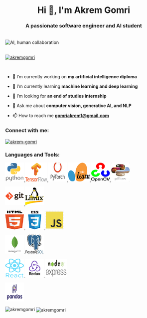 <h1 align="center">Hi 👋, I'm Akrem Gomri</h1>
<h3 align="center">A passionate software engineer and AI student</h3>
</br>

<img alt="AI, human collaboration" width="90%" height="300px" align="center" src="https://media.licdn.com/dms/image/C4D12AQEj1oy03cXJ9Q/article-cover_image-shrink_600_2000/0/1635813607958?e=2147483647&v=beta&t=RxEoXHpGnD_gKBTcUM_XG10WCLHLbQZg3AAY5GMpaH8">
</br>
</br>

<p align="left"> <a href="https://github.com/ryo-ma/github-profile-trophy"><img src="https://github-profile-trophy.vercel.app/?username=akremgomri" alt="akremgomri" /></a> </p>


<br />

- 🔭 I’m currently working on **my artificial intelligence diploma**

- 🌱 I’m currently learning **machine learning and deep learning**

- 🤝 I’m looking for **an end of studies internship**

- 💬 Ask me about **computer vision, generative AI, and NLP**

- 📫 How to reach me **gomriakrem1@gmail.com**

<h3 align="left">Connect with me:</h3>
<p align="left">
<a href="https://linkedin.com/in/akrem-gomri" target="blank"><img align="center" src="https://raw.githubusercontent.com/rahuldkjain/github-profile-readme-generator/master/src/images/icons/Social/linked-in-alt.svg" alt="akrem-gomri" height="30" width="40" /></a>
</p>

<h3 align="left">Languages and Tools:</h3>
<p align="left"> 
<a href="https://www.python.org" target="_blank" rel="noreferrer"> <img src="./statics/python.png" alt="python" width="60" height="60"/> </a>
<a href="https://tensorflow.org/" target="_blank" rel="noreferrer"> <img src="./statics/tensorflow.png" alt="python" width="70" height="60"/> </a>
<a href="https://pytorch.org/" target="_blank" rel="noreferrer"> <img src="./statics/pytorch.jpg" alt="python" width="60" height="60"/> </a>
<a href="https://scikit-learn.org/stable/" target="_blank" rel="noreferrer"> <img src="./statics/scikit-learn.png" alt="scikit_learn" width="70" height="60"/> </a>
<a href="https://opencv.org/" target="_blank" rel="noreferrer"> <img src="./statics/openCV.png" alt="python" width="60" height="60"/> </a>
<a href="https://pillow.readthedocs.io/en/stable/" target="_blank" rel="noreferrer"> <img src="./statics/pillow (1).jpg" alt="python" width="60" height="60"/> </a>

 <a href="https://git-scm.com/" target="_blank" rel="noreferrer"> <img src="./statics/git.png" alt="git" width="60" height="60"/> </a>
<a href="https://www.linux.org/" target="_blank" rel="noreferrer"> <img src="./statics/linux.jpg" alt="linux" width="60" height="60"/> </a> 

<a href="https://www.w3.org/html/" target="_blank" rel="noreferrer"> <img src="./statics/html5.png" alt="html5" width="60" height="60"/> </a>
 <a href="https://www.w3schools.com/css/" target="_blank" rel="noreferrer"> <img src="./statics/css3.png" alt="css3" width="60" height="60"/> </a>
 <a href="https://javascript.info/" target="_blank" rel="noreferrer"> <img src="./statics/javascript.png" alt="javascript" width="60" height="60"/> </a> 

<a href="https://www.mongodb.com/" target="_blank" rel="noreferrer"> <img src="./statics/mongoDB.png" alt="mongodb" width="60" height="60"/> </a>
<a href="https://www.postgresql.org/" target="_blank" rel="noreferrer"> <img src="./statics/postgreSQL.jpg" alt="mysql" width="60" height="60"/> </a>

<a href="https://reactnative.dev/" target="_blank" rel="noreferrer"> <img src="./statics/react.png" alt="reactnative" width="60" height="60"/> </a>
<a href="https://redux.js.org" target="_blank" rel="noreferrer"> <img src="./statics/redux.png" alt="redux" width="60" height="60"/> </a>
<a href="https://nodejs.org" target="_blank" rel="noreferrer"> <img src="./statics/node+express.jpg" alt="nodejs" width="70" height="60"/> </a> 
 <!-- <a href="https://expressjs.com" target="_blank" rel="noreferrer"> <img src="https://raw.githubusercontent.com/devicons/devicon/master/icons/express/express-original-wordmark.svg" alt="express" width="60" height="60"/> </a>   -->
 <!-- <a href="https://graphql.org" target="_blank" rel="noreferrer"> <img src="https://www.vectorlogo.zone/logos/graphql/graphql-icon.svg" alt="graphql" width="60" height="60"/> </a> -->


<a href="https://pandas.pydata.org/" target="_blank" rel="noreferrer"> <img src="./statics/pandas.png" alt="pandas" width="60" height="60"/> </a>

 


<p><img align="left" src="https://github-readme-stats.vercel.app/api/top-langs?username=akremgomri&show_icons=true&locale=en&layout=compact" alt="akremgomri" /></p>

<p>&nbsp;<img align="center" src="https://github-readme-stats.vercel.app/api?username=akremgomri&show_icons=true&locale=en" alt="akremgomri" /></p>
